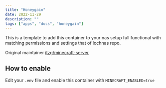 ```yaml
---
title: "Honeygain"
date: 2022-11-29
description: ""
tags: ["apps", "docs", "honeygain"]
---
```


This is a template to add this container to your nas setup full functional with matching permissions and settings that of lochnas repo.

Original maintainer [itzg/minecraft-server](https://hub.docker.com/r/itzg/minecraft-server)

## How to enable

Edit your `.env` file and enable this container with `MINECRAFT_ENABLED=true`

